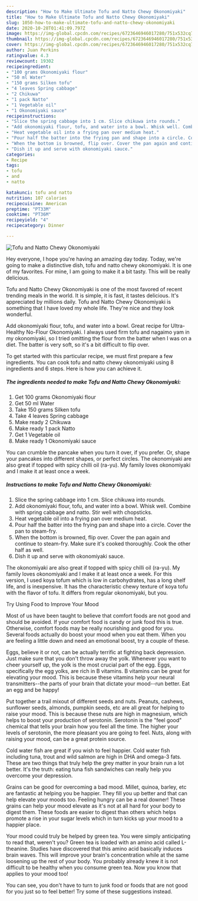 ```yaml
---
description: "How to Make Ultimate Tofu and Natto Chewy Okonomiyaki"
title: "How to Make Ultimate Tofu and Natto Chewy Okonomiyaki"
slug: 1050-how-to-make-ultimate-tofu-and-natto-chewy-okonomiyaki
date: 2020-10-28T01:41:09.797Z
image: https://img-global.cpcdn.com/recipes/6723646946017280/751x532cq70/tofu-and-natto-chewy-okonomiyaki-recipe-main-photo.jpg
thumbnail: https://img-global.cpcdn.com/recipes/6723646946017280/751x532cq70/tofu-and-natto-chewy-okonomiyaki-recipe-main-photo.jpg
cover: https://img-global.cpcdn.com/recipes/6723646946017280/751x532cq70/tofu-and-natto-chewy-okonomiyaki-recipe-main-photo.jpg
author: Juan Perkins
ratingvalue: 4.3
reviewcount: 19302
recipeingredient:
- "100 grams Okonomiyaki flour"
- "50 ml Water"
- "150 grams Silken tofu"
- "4 leaves Spring cabbage"
- "2 Chikuwa"
- "1 pack Natto"
- "1 Vegetable oil"
- "1 Okonomiyaki sauce"
recipeinstructions:
- "Slice the spring cabbage into 1 cm. Slice chikuwa into rounds."
- "Add okonomiyaki flour, tofu, and water into a bowl. Whisk well. Combine with spring cabbage and natto. Stir well with chopsticks."
- "Heat vegetable oil into a frying pan over medium heat."
- "Pour half the batter into the frying pan and shape into a circle. Cover the pan to steam-fry."
- "When the bottom is browned, flip over. Cover the pan again and continue to steam-fry. Make sure it&#39;s cooked thoroughly. Cook the other half as well."
- "Dish it up and serve with okonomiyaki sauce."
categories:
- Recipe
tags:
- tofu
- and
- natto

katakunci: tofu and natto 
nutrition: 107 calories
recipecuisine: American
preptime: "PT33M"
cooktime: "PT36M"
recipeyield: "4"
recipecategory: Dinner

---
```



![Tofu and Natto Chewy Okonomiyaki](https://img-global.cpcdn.com/recipes/6723646946017280/751x532cq70/tofu-and-natto-chewy-okonomiyaki-recipe-main-photo.jpg)

Hey everyone, I hope you're having an amazing day today. Today, we're going to make a distinctive dish, tofu and natto chewy okonomiyaki. It is one of my favorites. For mine, I am going to make it a bit tasty. This will be really delicious.

Tofu and Natto Chewy Okonomiyaki is one of the most favored of recent trending meals in the world. It is simple, it is fast, it tastes delicious. It's appreciated by millions daily. Tofu and Natto Chewy Okonomiyaki is something that I have loved my whole life. They're nice and they look wonderful.

Add okonomiyaki flour, tofu, and water into a bowl. Great recipe for Ultra-Healthy No-Flour Okonomiyaki. I always used firm tofu and nagaimo yam in my okonomiyaki, so I tried omitting the flour from the batter when I was on a diet. The batter is very soft, so it&#39;s a bit difficult to flip over.


To get started with this particular recipe, we must first prepare a few ingredients. You can cook tofu and natto chewy okonomiyaki using 8 ingredients and 6 steps. Here is how you can achieve it.

<!--inarticleads1-->

##### The ingredients needed to make Tofu and Natto Chewy Okonomiyaki:

1. Get 100 grams Okonomiyaki flour
1. Get 50 ml Water
1. Take 150 grams Silken tofu
1. Take 4 leaves Spring cabbage
1. Make ready 2 Chikuwa
1. Make ready 1 pack Natto
1. Get 1 Vegetable oil
1. Make ready 1 Okonomiyaki sauce


You can crumble the pancake when you turn it over, if you prefer. Or, shape your pancakes into different shapes, or perfect circles. The okonomiyaki are also great if topped with spicy chilli oil (ra-yu). My family loves okonomiyaki and I make it at least once a week. 

<!--inarticleads2-->

##### Instructions to make Tofu and Natto Chewy Okonomiyaki:

1. Slice the spring cabbage into 1 cm. Slice chikuwa into rounds.
1. Add okonomiyaki flour, tofu, and water into a bowl. Whisk well. Combine with spring cabbage and natto. Stir well with chopsticks.
1. Heat vegetable oil into a frying pan over medium heat.
1. Pour half the batter into the frying pan and shape into a circle. Cover the pan to steam-fry.
1. When the bottom is browned, flip over. Cover the pan again and continue to steam-fry. Make sure it&#39;s cooked thoroughly. Cook the other half as well.
1. Dish it up and serve with okonomiyaki sauce.


The okonomiyaki are also great if topped with spicy chilli oil (ra-yu). My family loves okonomiyaki and I make it at least once a week. For this version, I used koya tofum which is low in carbohydrates, has a long shelf life, and is inexpensive. It has the characteristic chewy texture of koya tofu with the flavor of tofu. It differs from regular okonomiyaki, but you. 

Try Using Food to Improve Your Mood


Most of us have been taught to believe that comfort foods are not good and should be avoided. If your comfort food is candy or junk food this is true. Otherwise, comfort foods may be really nourishing and good for you. Several foods actually do boost your mood when you eat them. When you are feeling a little down and need an emotional boost, try a couple of these.

Eggs, believe it or not, can be actually terrific at fighting back depression. Just make sure that you don't throw away the yolk. Whenever you want to cheer yourself up, the yolk is the most crucial part of the egg. Eggs, specifically the egg yolks, are rich in B vitamins. B vitamins can be great for elevating your mood. This is because these vitamins help your neural transmitters--the parts of your brain that dictate your mood--run better. Eat an egg and be happy!

Put together a trail mixout of different seeds and nuts. Peanuts, cashews, sunflower seeds, almonds, pumpkin seeds, etc are all great for helping to raise your mood. This is because these nuts are high in magnesium, which helps to boost your production of serotonin. Serotonin is the "feel good" chemical that tells your brain how you feel all the time. The higher your levels of serotonin, the more pleasant you are going to feel. Nuts, along with raising your mood, can be a great protein source.

Cold water fish are great if you wish to feel happier. Cold water fish including tuna, trout and wild salmon are high in DHA and omega-3 fats. These are two things that truly help the grey matter in your brain run a lot better. It's the truth: eating tuna fish sandwiches can really help you overcome your depression. 

Grains can be good for overcoming a bad mood. Millet, quinoa, barley, etc are fantastic at helping you be happier. They fill you up better and that can help elevate your moods too. Feeling hungry can be a real downer! These grains can help your mood elevate as it's not at all hard for your body to digest them. These foods are easier to digest than others which helps promote a rise in your sugar levels which in turn kicks up your mood to a happier place.

Your mood could truly be helped by green tea. You were simply anticipating to read that, weren't you? Green tea is loaded with an amino acid called L-theanine. Studies have discovered that this amino acid basically induces brain waves. This will improve your brain's concentration while at the same loosening up the rest of your body. You probably already knew it is not difficult to be healthy when you consume green tea. Now you know that applies to your mood too!

You can see, you don't have to turn to junk food or foods that are not good for you just so to feel better! Try  some  of  these  suggestions  instead.

